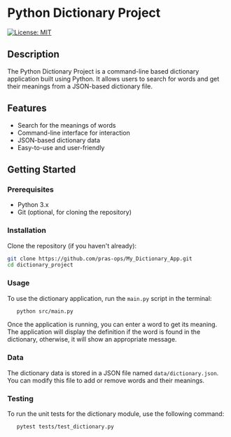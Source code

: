 # Python Dictionary Project

[![License: MIT](https://img.shields.io/badge/License-MIT-yellow.svg)](https://opensource.org/licenses/MIT)

## Description
The Python Dictionary Project is a command-line based dictionary application built using Python. It allows users to search for words and get their meanings from a JSON-based dictionary file.

## Features
- Search for the meanings of words
- Command-line interface for interaction
- JSON-based dictionary data
- Easy-to-use and user-friendly

## Getting Started
### Prerequisites
- Python 3.x
- Git (optional, for cloning the repository)

### Installation
Clone the repository (if you haven't already):
   ```bash
   git clone https://github.com/pras-ops/My_Dictionary_App.git
   cd dictionary_project
   ```
### Usage
To use the dictionary application, run the `main.py` script in the terminal:

   ```bash
      python src/main.py
   ```
Once the application is running, you can enter a word to get its meaning. The application will display the definition if the word is found in the dictionary, otherwise, it will show an appropriate message.

### Data
The dictionary data is stored in a JSON file named `data/dictionary.json`. You can modify this file to add or remove words and their meanings.

### Testing
To run the unit tests for the dictionary module, use the following command:
   ```bash
      pytest tests/test_dictionary.py
   ```